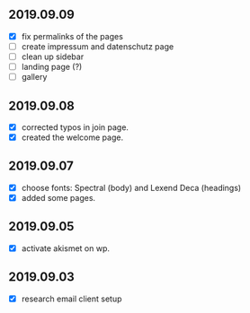 ## 2019.09.09

- [x] fix permalinks of the pages
- [ ] create impressum and datenschutz page
- [ ] clean up sidebar
- [ ] landing page (?)
- [ ] gallery

## 2019.09.08

- [x] corrected typos in join page.
- [x] created the welcome page.

## 2019.09.07

- [x] choose fonts: Spectral (body) and Lexend Deca (headings)
- [x] added some pages.

## 2019.09.05

- [x] activate akismet on wp.

## 2019.09.03

- [x] research email client setup
